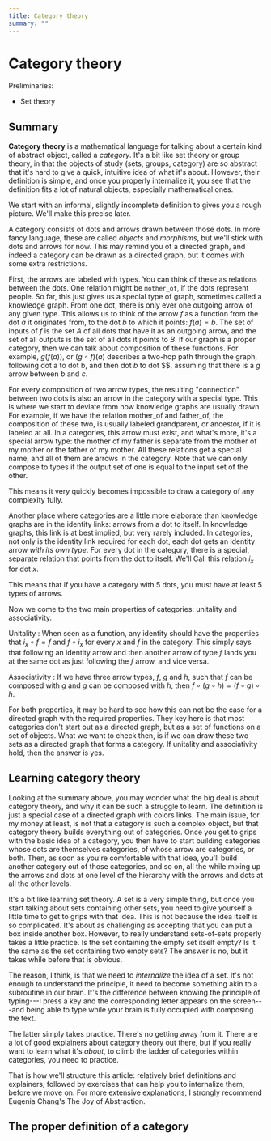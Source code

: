 ```yaml
---
title: Category theory
summary: ""
---
```


# Category theory

Preliminaries:
* Set theory

## Summary

**Category theory** is a mathematical language for talking about a certain kind of abstract object, called a _category_. It's a bit like set theory or group theory, in that the objects of study (sets, groups, category) are so abstract that it's hard to give a quick, intuitive idea of what it's about. However, their definition is simple, and once you properly internalize it, you see that the definition fits a lot of natural objects, especially mathematical ones.

<aside>We start with an informal, slightly incomplete definition to gives you a rough picture. We'll make this precise later. </aside>

A category consists of dots and arrows drawn between those dots. In more fancy language, these are called _objects_ and _morphisms_, but we'll stick with dots and arrows for now. This may remind you of a directed graph, and indeed a category can be drawn as a directed graph, but it comes with some extra restrictions. 

First, the arrows are labeled with types. You can think of these as relations between the dots. One relation might be <code>mother_of</code>, if the dots represent people. So far, this just gives us a special type of graph, sometimes called a knowledge graph. From one dot, there is only ever one outgoing arrow of any given type. This allows us to think of the arrow $f$ as a function from the dot $a$ it originates from, to the dot $b$ to which it points: $f(a) = b$. The set of inputs of $f$ is the set $A$ of all dots that have it as an outgoing arrow, and the set of all outputs is the set of all dots it points to $B$. If our graph is a proper category, then we can talk about composition of these functions.
For example, $g(f(a))$, or $(g \circ f)(a)$ describes a two-hop path through the graph, following dot a to dot b, and then dot $b$ to dot $$, assuming that there is a $g$ arrow between $b$ and $c$.

For every composition of two arrow types, the resulting "connection" between two dots is also an arrow in the category with a special type. This is where we start to deviate from how knowledge graphs are usually drawn. For example, if we have the relation mother_of and father_of, the composition of these two, is usually labeled grandparent, or ancestor, if it is labeled at all. In a categories, this arrow must exist, and what's more, it's a special arrow type: the mother of my father is separate from the mother of my mother or the father of my mother. All these relations get a special name, and all of them are arrows in the category. Note that we can only compose to types if the output set of one is equal to the input set of the other. 

<aside>This means it very quickly becomes impossible to draw a category of any complexity fully.
</aside>

Another place where categories are a little more elaborate than knowledge graphs are in the identity links: arrows from a dot to itself. In knowledge graphs, this link is at best implied, but very rarely included. In categories, not only is the identity link required for each dot, each dot gets an identity arrow _with its own type_. For every dot in the category, there is a special, separate relation that points from the dot to itself. We'll Call this relation $i_x$ for dot $x$.

<aside>This means that if you have a category with 5 dots, you must have at least 5 types of arrows. 
</aside>

Now we come to the two main properties of categories: unitality and associativity.

Unitality
:  When seen as a function, any identity should have the properties that $i_x \circ f = f$ and $f \circ i_x$ for every $x$ and $f$ in the category. This simply says that following an identity arrow and then another arrow of type $f$ lands you at the same dot as just following the $f$ arrow, and vice versa. 

Associativity
: If we have three arrow types, $f$, $g$ and $h$, such that $f$ can be composed with $g$ and $g$ can be composed with $h$, then $f \circ (g \circ h) = (f \circ g) \circ h$. 

For both properties, it may be hard to see how this can not be the case for a directed graph with the required properties. They key here is that most categories don't start out as a directed graph, but as a set of functions on a set of objects. What we want to check then, is if we can draw these two sets as a directed graph that forms a category. If unitality and associativity hold, then the answer is yes.

## Learning category theory

Looking at the summary above, you may wonder what the big deal is about category theory, and why it can be such a struggle to learn. The definition is just a special case of a directed graph with colors links. The main issue, for my money at least, is not that a category is such a complex object, but that category theory builds everything out of categories. Once you get to grips with the basic idea of a category, you then have to start building categories whose dots are themselves categories, of whose arrow are categories, or both. Then, as soon as you're comfortable with that idea, you'll build another category out of those categories, and so on, all the while mixing up the arrows and dots at one level of the hierarchy with the arrows and dots at all the other levels.

It's a bit like learning set theory. A set is a very simple thing, but once you start talking about sets containing other sets, you need to give yourself a little time to get to grips with that idea. This is not because the idea itself is so complicated. It's about as challenging as accepting that you can put a box inside another box. However, to really understand sets-of-sets properly takes a little practice. Is the set containing the empty set itself empty? Is it the same as the set containing two empty sets? The answer is no, but it takes while before that is obvious.

The reason, I think, is that we need to _internalize_ the idea of a set. It's not enough to understand the principle, it need to become something akin to a subroutine in our brain. It's the difference between knowing the principle of typing---I press a key and the corresponding letter appears on the screen---and being able to type while your brain is fully occupied with composing the text. 

The latter simply takes practice. There's no getting away from it. There are a lot of good explainers about category theory out there, but if you really want to learn what it's _about_, to climb the ladder of categories within categories, you need to practice. 

That is how we'll structure this article: relatively brief definitions and explainers, followed by exercises that can help you to internalize them, before we move on. For more extensive explanations, I strongly recommend Eugenia Chang's The Joy of Abstraction. 

## The proper definition of a category

